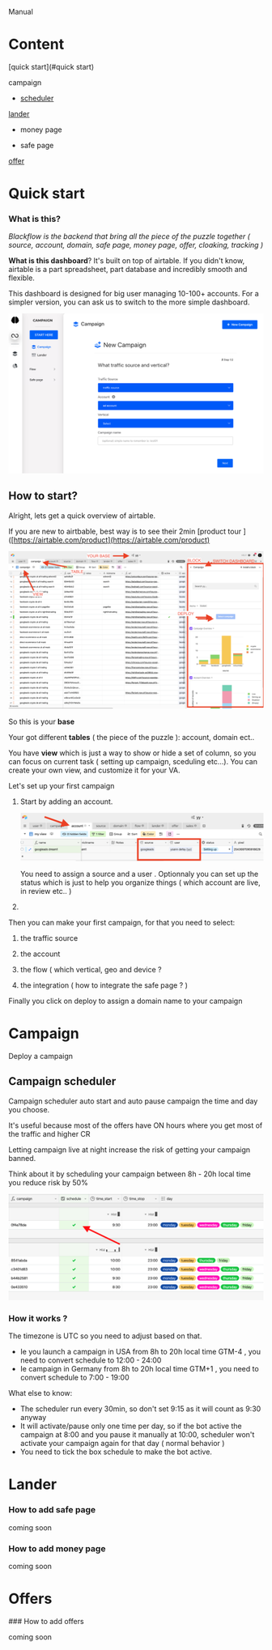 Manual

# Content

[quick start](#quick start)

campaign

- [scheduler](#scheduler)

[lander](#lander)

- money page

- safe page

[offer](#offer)

# Quick start

### What is this?

*Blackflow is the backend that bring all the piece of the puzzle together ( source, account, domain, safe page, money page, offer, cloaking, tracking )*

**What is this dashboard**? It's built on top of airtable. If you didn't know, airtable is a part spreadsheet, part database and incredibly smooth and flexible. 

This dashboard is designed for big user managing 10-100+ accounts. For a simpler version, you can ask us to switch to the more simple dashboard.

![Screen Shot 2020-03-24 at 10.36.15 AM.png](https://raw.githubusercontent.com/blackhatflow/storage/master/2020/03/24-10-36-19-Screen%20Shot%202020-03-24%20at%2010.36.15%20AM.png)

## How to start?

Alright, lets get a quick overview of airtable.

If you are new to airtbable, best way is to see their 2min [product tour ]([https://airtable.com/product](https://airtable.com/product)

![Screen Shot 2020-03-24 at 10.53.53 AM.png](https://raw.githubusercontent.com/blackhatflow/storage/master/2020/03/24-10-58-14-Screen%20Shot%202020-03-24%20at%2010.53.53%20AM.png)

So this is your **base**

Your got different **tables** ( the piece of the puzzle ): account, domain ect..

You have **view** which is just a way to show or hide a set of column, so you can focus on current task ( setting up campaign, sceduling etc...). You can create your own view, and customize it for your VA.

Let's set up your first campaign

1. Start by adding an account.
   
   ![Screen Shot 2020-03-24 at 11.03.17 AM.png](https://raw.githubusercontent.com/blackhatflow/storage/master/2020/03/24-11-03-55-Screen%20Shot%202020-03-24%20at%2011.03.17%20AM.png)
   
   You need to assign a source and a user . Optionnaly you can set up the status which is just to help you organize things ( which account are live, in review etc.. )

2. 

Then you can make your first campaign, for that you need to select:

1. the traffic source

2. the account

3. the flow ( which vertical, geo and device ?

4. the integration ( how to integrate the safe page ? )

Finally you click on deploy to assign a domain name to your campaign

# Campaign

Deploy a campaign

## Campaign scheduler

Campaign scheduler auto start and auto pause campaign the time and day you choose.

It's useful because most of the offers have ON hours where you get most of the traffic and higher CR

Letting campaign live at night increase the risk of getting your campaign banned.

Think about it by scheduling your campaign between 8h - 20h local time you reduce risk by 50%

![Screen Shot 2020-03-18 at 11.12.20 AM.png](https://raw.githubusercontent.com/blackhatflow/storage/master/2020/03/20-15-49-12-Screen%20Shot%202020-03-18%20at%2011.12.20%20AM.png)

### How it works ?

The timezone is UTC so you need to adjust based on that.

- Ie you launch a campaign in USA from 8h to 20h local time GTM-4 , you need to convert schedule to 12:00 - 24:00
- Ie campaign in Germany from 8h to 20h local time GTM+1 , you need to convert schedule to 7:00 - 19:00

What else to know:

- The scheduler run every 30min, so don't set 9:15 as it will count as 9:30 anyway
- It will activate/pause only one time per day, so if the bot active the campaign at 8:00 and you pause it manually at 10:00, scheduler won't activate your campaign again for that day ( normal behavior )
- You need to tick the box schedule to make the bot active.

# Lander

### How to add safe page

coming soon

### How to add money page

coming soon

# Offers

### How to add offers

coming soon
